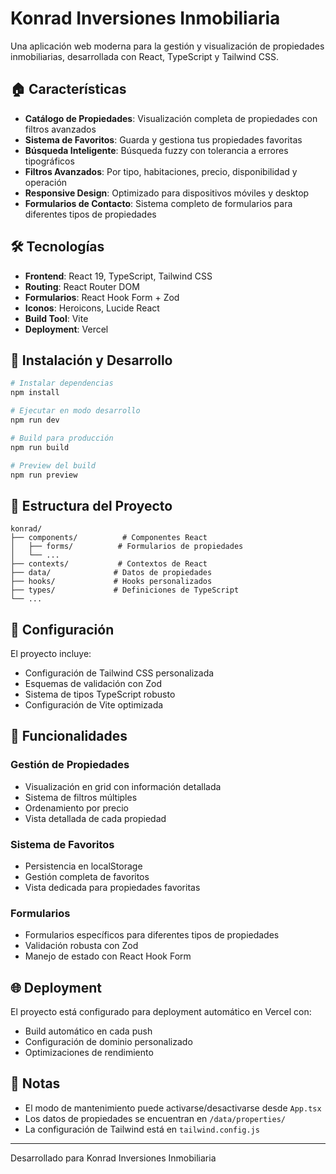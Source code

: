 # Konrad Inversiones Inmobiliaria

Una aplicación web moderna para la gestión y visualización de propiedades inmobiliarias, desarrollada con React, TypeScript y Tailwind CSS.

## 🏠 Características

- **Catálogo de Propiedades**: Visualización completa de propiedades con filtros avanzados
- **Sistema de Favoritos**: Guarda y gestiona tus propiedades favoritas
- **Búsqueda Inteligente**: Búsqueda fuzzy con tolerancia a errores tipográficos
- **Filtros Avanzados**: Por tipo, habitaciones, precio, disponibilidad y operación
- **Responsive Design**: Optimizado para dispositivos móviles y desktop
- **Formularios de Contacto**: Sistema completo de formularios para diferentes tipos de propiedades

## 🛠️ Tecnologías

- **Frontend**: React 19, TypeScript, Tailwind CSS
- **Routing**: React Router DOM
- **Formularios**: React Hook Form + Zod
- **Iconos**: Heroicons, Lucide React
- **Build Tool**: Vite
- **Deployment**: Vercel

## 🚀 Instalación y Desarrollo

```bash
# Instalar dependencias
npm install

# Ejecutar en modo desarrollo
npm run dev

# Build para producción
npm run build

# Preview del build
npm run preview
```

## 📁 Estructura del Proyecto

```
konrad/
├── components/          # Componentes React
│   ├── forms/          # Formularios de propiedades
│   └── ...
├── contexts/           # Contextos de React
├── data/              # Datos de propiedades
├── hooks/             # Hooks personalizados
├── types/             # Definiciones de TypeScript
└── ...
```

## 🔧 Configuración

El proyecto incluye:
- Configuración de Tailwind CSS personalizada
- Esquemas de validación con Zod
- Sistema de tipos TypeScript robusto
- Configuración de Vite optimizada

## 📱 Funcionalidades

### Gestión de Propiedades
- Visualización en grid con información detallada
- Sistema de filtros múltiples
- Ordenamiento por precio
- Vista detallada de cada propiedad

### Sistema de Favoritos
- Persistencia en localStorage
- Gestión completa de favoritos
- Vista dedicada para propiedades favoritas

### Formularios
- Formularios específicos para diferentes tipos de propiedades
- Validación robusta con Zod
- Manejo de estado con React Hook Form

## 🌐 Deployment

El proyecto está configurado para deployment automático en Vercel con:
- Build automático en cada push
- Configuración de dominio personalizado
- Optimizaciones de rendimiento

## 📝 Notas

- El modo de mantenimiento puede activarse/desactivarse desde `App.tsx`
- Los datos de propiedades se encuentran en `/data/properties/`
- La configuración de Tailwind está en `tailwind.config.js`

---

Desarrollado para Konrad Inversiones Inmobiliaria
